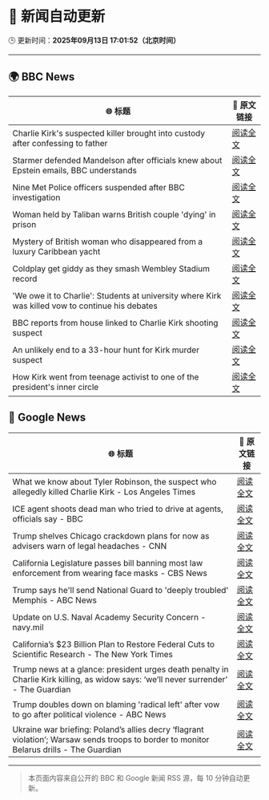 # 🧠 新闻自动更新

🕒 更新时间：**2025年09月13日 17:01:52（北京时间）**

---

## 🌍 BBC News

| 🌐 标题 | 🔗 原文链接 |
|--------|-------------|
| Charlie Kirk's suspected killer brought into custody after confessing to father | [阅读全文](https://www.bbc.com/news/articles/cly7417ge50o?at_medium=RSS&at_campaign=rss) |
| Starmer defended Mandelson after officials knew about Epstein emails, BBC understands | [阅读全文](https://www.bbc.com/news/articles/c5yq455w36vo?at_medium=RSS&at_campaign=rss) |
| Nine Met Police officers suspended after BBC investigation | [阅读全文](https://www.bbc.com/news/articles/cn839398xzpo?at_medium=RSS&at_campaign=rss) |
| Woman held by Taliban warns British couple 'dying' in prison | [阅读全文](https://www.bbc.com/news/articles/cm28jd2enz5o?at_medium=RSS&at_campaign=rss) |
| Mystery of British woman who disappeared from a luxury Caribbean yacht | [阅读全文](https://www.bbc.com/news/articles/c4g2zv1px7jo?at_medium=RSS&at_campaign=rss) |
| Coldplay get giddy as they smash Wembley Stadium record | [阅读全文](https://www.bbc.com/news/articles/c306m86y824o?at_medium=RSS&at_campaign=rss) |
| 'We owe it to Charlie': Students at university where Kirk was killed vow to continue his debates | [阅读全文](https://www.bbc.com/news/articles/c9dxexl7glvo?at_medium=RSS&at_campaign=rss) |
| BBC reports from house linked to Charlie Kirk shooting suspect | [阅读全文](https://www.bbc.com/news/videos/cd635wwgz85o?at_medium=RSS&at_campaign=rss) |
| An unlikely end to a 33-hour hunt for Kirk murder suspect | [阅读全文](https://www.bbc.com/news/articles/c784end1wxvo?at_medium=RSS&at_campaign=rss) |
| How Kirk went from teenage activist to one of the president's inner circle | [阅读全文](https://www.bbc.com/news/articles/c33r4kjez6no?at_medium=RSS&at_campaign=rss) |

## 📰 Google News

| 🌐 标题 | 🔗 原文链接 |
|--------|-------------|
| What we know about Tyler Robinson, the suspect who allegedly killed Charlie Kirk - Los Angeles Times | [阅读全文](https://news.google.com/rss/articles/CBMirgFBVV95cUxQRVAtTEZmcDVRZWR3LTAwNXBPRy0wSXNSTVZOZHpEdkxDd21wNl9fdERBZ2V2emtYeVFBR3hwTnhWWDlPY2hjUmNKZzJnNXFoeFpfU29NNjFGanFLXzV6N0g2ZWg3QzBZblVqeUw5c21USEVKOVFaVnN0QXZGajUwM1RKQmpxQ0ZWNENOVGVZU1hhR01PQjdvZl9fVjIyamFnOVFuXzVicWZUN1p6OGc?oc=5) |
| ICE agent shoots dead man who tried to drive at agents, officials say - BBC | [阅读全文](https://news.google.com/rss/articles/CBMiWkFVX3lxTE54T1JCQXlOeDZCZEdZT3RUYkhHbm5ZN0NKQk9tYkdJM0x5M0hxN2hJckFHV05IZ0F1ZUtpRmxxZUNTT05wc2VIMnZmZC1QOEtCNHFNV3hnYXdBd9IBX0FVX3lxTE1BUXNBMTZzMmNqcEZKWFdVUGQ5NU8zeGdUOWpsLVM1cC1Bb2poUGdTZ0c1UWJIcTQwTHBYYkV3MUZoRTVxSVRFeUdNRFp5bElCd2Vqb1lKX1poZVpIUVI4?oc=5) |
| Trump shelves Chicago crackdown plans for now as advisers warn of legal headaches - CNN | [阅读全文](https://news.google.com/rss/articles/CBMiggFBVV95cUxNb0drMUowVXk1ZDhHb3JqM3lCYVRZWFI5aDVxUjZHTHlmVmNGb3FZbTczTFd1UDV3d0xOY25paXk3QUlNdHVLRVV2RmIwQ0JoWWRyX1FIMV9ZVUJ6U21CNl9PTEdRcXJwVFZWSFZqaVpJT3E1aExnZUdBUWhueWtFZ1Zn?oc=5) |
| California Legislature passes bill banning most law enforcement from wearing face masks - CBS News | [阅读全文](https://news.google.com/rss/articles/CBMioAFBVV95cUxQanJ1RlZkeXRrWlJnRFhtUEItMG9lanBxQ3dnZGxQRVVJLTk1QmhoZW5zckJmbkwwRXBqQXlheUtSVi02UEpHRlktVmZhUGFISFJNRGVPTk1ucUgzRkdXSWNEMkF2WXkxSlZ6QnpPc2VTaTN1NHJCTDEtN0tXMV9yMkttckRKVXduTm5KQjVIVFUtd2E1OUVrQm5ESkJiTXpt?oc=5) |
| Trump says he'll send National Guard to 'deeply troubled' Memphis - ABC News | [阅读全文](https://news.google.com/rss/articles/CBMipAFBVV95cUxORjFNdXhCbFd3bHFOOFJRXzJDcUpBODlGTlNFTDBYYVVCZGNUVGlWWk5UbmFidU9wcnVWZksyWDNKMVRra2JPMVVteU9Oc2NFVm5oaVR3aW9TYm5BRlRDTFhOcjFhd2hoeDA1c2hiaXM5MlZfNTZQemxSNzYxbGsyLUJGYjBqN19BV19hUjZTeFhmRVFqZ0t0bmNoR2R2WklLaHhzeNIBqgFBVV95cUxPNnRvZ3plMTJjMVM3Y01uTnFiQnVRdzVFWi1teTdQWVRCdkY4OTN2eVVwc1B3TmR6YjcyODEyU2xHeGNQeTZmcFgzb1RoclltbmlaTUQtNVZqOGVHN3kwRWNYaGFKUUFNcWRETksxd3NFRnFpa0FpN2I1N2xGWGNnbkhzWVNnTk50c204ZlRPcE15WGV4NkIyWmhKMlhMU19rZ1dvX2hjS0xNZw?oc=5) |
| Update on U.S. Naval Academy Security Concern - navy.mil | [阅读全文](https://news.google.com/rss/articles/CBMivAFBVV95cUxOLS11a3F4V3FWbzJGVENJdV95WmpiaFhnSzdKZ2hwUkNSTzA0a2NGYVR2dEJNaV9VWHNLLXJQakFCVFJDM284UzRRTHZjekZBY3BRUEk1VDV2XzFiZHNQRG9ncFBlOWMzdThtQk5INW5pdE53Q0g3Ny1mRWRLRE84dklraEY2RG94NWhONFh4czdvb2hjbkdvSGdOeER5ekJSTjRUNU5mWFQ1TmJEQzhGSjc2T3ptUnpUNW0wNQ?oc=5) |
| California’s $23 Billion Plan to Restore Federal Cuts to Scientific Research - The New York Times | [阅读全文](https://news.google.com/rss/articles/CBMihAFBVV95cUxOOC1nZ1RGYlQ3NlMxdmt4VWtjZ2t0WnBSZEd2eFk3NzFrMVBBajVQVnBhYU00ckI1LVQ3bUxPUWFMOUJYakFIWUtUTFpYdUtabjFMaGV0TDZCbXFleW85S2czQzNnN0d5bVN0dER1dks5OFZCMnBPTGVudHZvZEpGU1U1U1c?oc=5) |
| Trump news at a glance: president urges death penalty in Charlie Kirk killing, as widow says: ‘we’ll never surrender’ - The Guardian | [阅读全文](https://news.google.com/rss/articles/CBMiowFBVV95cUxNUXBReVlTX2RWLTZ2d0dqV0JDLXMyenRUQTNSaFZ0c3l5dFpoMmJ1RG1TRmRvU1oxR1ZITncxSWZ0Nm5UT212WENrcHJ3Qll4TVpXOV9ZWC1fczhKdnVhZ2dEdUgtQ0JpTERyWjhSU3lBVjJ6TFppS0hua09uV2lqMjRzcWYyRzdzeEEzS0xNbzFSa1gzZzF6Q3hsTXY0S3htbEM4?oc=5) |
| Trump doubles down on blaming 'radical left' after vow to go after political violence - ABC News | [阅读全文](https://news.google.com/rss/articles/CBMiowFBVV95cUxNcHdLVVJPdmlRY0JOTG1oejQtMHNnYWhQT0Q3ZlpsQ0t5NEh6MTZFLThFMllmcWhSMUt6c1RJcWh1WmFVNkp1S2o0ckpNdDhaamg1SUsycXJURjB5SGdON25lVzl6T0dDa280bGtkVWlERm55bWtKbmpQSFk1aG1wdXYzZmNUOTN5cFVxRHpEWk1uRUFlQ3JmcldTNVA1c3E3bTIw0gGoAUFVX3lxTE45dWZlakdYRUljTEhWTEhuYW5xa1EtV3hPNExYLWF0VXlHRk0tRk5TZmhWelJaN1NxdTFfaDF6OTQ3UGNuZDdvOHRoZmVlb1V2SDFvT1hZdy04d0YxQTRkY1Q2VjNNMEVNV3BBanpNdEtVbEF1N0dQVjYtMXhRbloxWFdOMmVlQXkzYTRGYkpJOG5COGoxUWp6MldKNmlHVHFRSDB6ZmtXRg?oc=5) |
| Ukraine war briefing: Poland’s allies decry ‘flagrant violation’; Warsaw sends troops to border to monitor Belarus drills - The Guardian | [阅读全文](https://news.google.com/rss/articles/CBMi9AFBVV95cUxNZG9RLVRMNzExRHFrcWZTWDBNX2ZvWFVfY2xRbno1cG5kTlFHVUlNbWRwTDRIM0tmZHBhWmR5QU4yT09BUlVPd085Q0JwZXl6M3cySUFULS11RjlyUkZQb0dqRjNBRlVKODR5RWZOLXlYazhHRmo0UE9TRGZIaEIyZUI1SXRKTGw0NWtfQ2o1V1Y5d282S1E0X19lUEZFV0lXNUdJb2s0Ql9iYzk3Y1dnbXMxeF9qZ3ZObDNZOG9Bcm1tSURLOU5FWWt5bEF0R2R4T3Y0ZUJheEdwc1M2X2hBNmtvMFJjMDliNUMyMTYtaDNyU0ZK?oc=5) |

---
> 本页面内容来自公开的 BBC 和 Google 新闻 RSS 源，每 10 分钟自动更新。